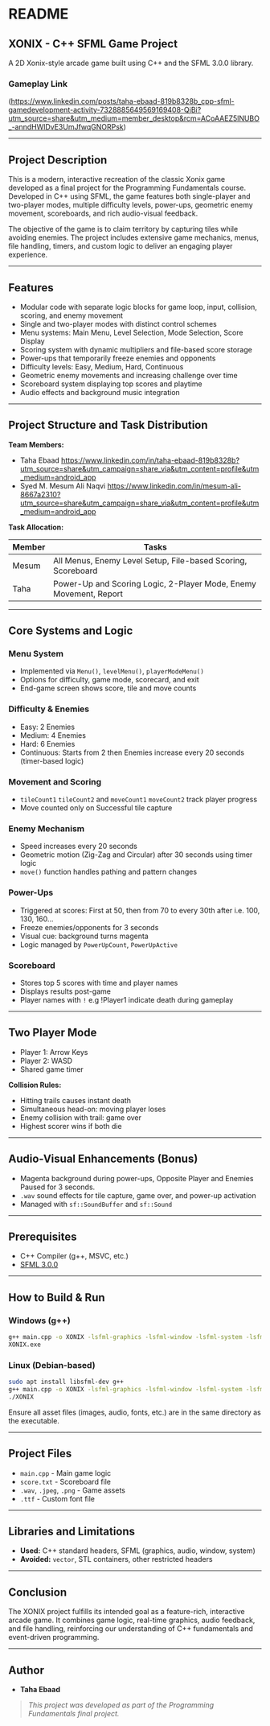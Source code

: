 # README

## XONIX - C++ SFML Game Project

A 2D Xonix-style arcade game built using C++ and the SFML 3.0.0 library.

### Gameplay Link

(https://www.linkedin.com/posts/taha-ebaad-819b8328b_cpp-sfml-gamedevelopment-activity-7328885649569169408-QjBi?utm_source=share&utm_medium=member_desktop&rcm=ACoAAEZ5lNUBO_-anndHWlDvE3UmJfwqGNORPsk)

---

## Project Description

This is a modern, interactive recreation of the classic Xonix game developed as a final project for the Programming Fundamentals course. Developed in C++ using SFML, the game features both single-player and two-player modes, multiple difficulty levels, power-ups, geometric enemy movement, scoreboards, and rich audio-visual feedback.

The objective of the game is to claim territory by capturing tiles while avoiding enemies. The project includes extensive game mechanics, menus, file handling, timers, and custom logic to deliver an engaging player experience.

---

## Features

* Modular code with separate logic blocks for game loop, input, collision, scoring, and enemy movement
* Single and two-player modes with distinct control schemes
* Menu systems: Main Menu, Level Selection, Mode Selection, Score Display
* Scoring system with dynamic multipliers and file-based score storage
* Power-ups that temporarily freeze enemies and opponents
* Difficulty levels: Easy, Medium, Hard, Continuous
* Geometric enemy movements and increasing challenge over time
* Scoreboard system displaying top scores and playtime
* Audio effects and background music integration

---

## Project Structure and Task Distribution

**Team Members:**

* Taha Ebaad https://www.linkedin.com/in/taha-ebaad-819b8328b?utm_source=share&utm_campaign=share_via&utm_content=profile&utm_medium=android_app 
* Syed M. Mesum Ali Naqvi https://www.linkedin.com/in/mesum-ali-8667a2310?utm_source=share&utm_campaign=share_via&utm_content=profile&utm_medium=android_app 

**Task Allocation:**

| Member | Tasks                                                             |
| ------ | ----------------------------------------------------------------- |
| Mesum  | All Menus, Enemy Level Setup, File-based Scoring, Scoreboard      |
| Taha   | Power-Up and Scoring Logic, 2-Player Mode, Enemy Movement, Report |

---

## Core Systems and Logic

### Menu System

* Implemented via `Menu()`, `levelMenu()`, `playerModeMenu()`
* Options for difficulty, game mode, scorecard, and exit
* End-game screen shows score, tile and move counts

### Difficulty & Enemies

* Easy: 2 Enemies
* Medium: 4 Enemies
* Hard: 6 Enemies
* Continuous: Starts from 2 then Enemies increase every 20 seconds (timer-based logic)

### Movement and Scoring

* `tileCount1` `tileCount2` and `moveCount1` `moveCount2` track player progress
* Move counted only on Successful tile capture

### Enemy Mechanism

* Speed increases every 20 seconds
* Geometric motion (Zig-Zag and Circular) after 30 seconds using timer logic
* `move()` function handles pathing and pattern changes

### Power-Ups

* Triggered at scores: First at 50, then from 70 to every 30th after i.e. 100, 130, 160...
* Freeze enemies/opponents for 3 seconds
* Visual cue: background turns magenta
* Logic managed by `PowerUpCount`, `PowerUpActive`

### Scoreboard

* Stores top 5 scores with time and player names
* Displays results post-game
* Player names with `!` e.g !Player1 indicate death during gameplay

---

## Two Player Mode

* Player 1: Arrow Keys
* Player 2: WASD
* Shared game timer

**Collision Rules:**

* Hitting trails causes instant death
* Simultaneous head-on: moving player loses
* Enemy collision with trail: game over
* Highest scorer wins if both die

---

## Audio-Visual Enhancements (Bonus)

* Magenta background during power-ups, Opposite Player and Enemies Paused for 3 seconds.
* `.wav` sound effects for tile capture, game over, and power-up activation
* Managed with `sf::SoundBuffer` and `sf::Sound`

---

## Prerequisites

* C++ Compiler (g++, MSVC, etc.)
* [SFML 3.0.0](https://www.sfml-dev.org/)

---

## How to Build & Run

### Windows (g++)

```bash
g++ main.cpp -o XONIX -lsfml-graphics -lsfml-window -lsfml-system -lsfml-audio
XONIX.exe
```

### Linux (Debian-based)

```bash
sudo apt install libsfml-dev g++
g++ main.cpp -o XONIX -lsfml-graphics -lsfml-window -lsfml-system -lsfml-audio
./XONIX
```

Ensure all asset files (images, audio, fonts, etc.) are in the same directory as the executable.

---

## Project Files

* `main.cpp` - Main game logic
* `score.txt` - Scoreboard file
* `.wav`, `.jpeg`, `.png` - Game assets
* `.ttf` - Custom font file

---

## Libraries and Limitations

* **Used:** C++ standard headers, SFML (graphics, audio, window, system)
* **Avoided:** `vector`, STL containers, other restricted headers

---

## Conclusion

The XONIX project fulfills its intended goal as a feature-rich, interactive arcade game. It combines game logic, real-time graphics, audio feedback, and file handling, reinforcing our understanding of C++ fundamentals and event-driven programming.

---

## Author

* **Taha Ebaad**

> *This project was developed as part of the Programming Fundamentals final project.*
